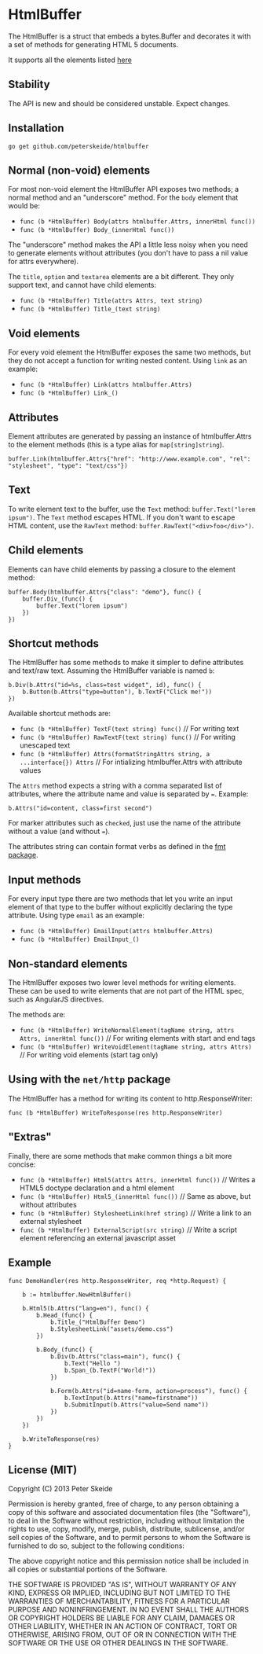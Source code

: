 HtmlBuffer
==========

The HtmlBuffer is a struct that embeds a bytes.Buffer and decorates it with a set of methods for generating HTML 5 documents.

It supports all the elements listed [here](https://developer.mozilla.org/en-US/docs/Web/Guide/HTML/HTML5/HTML5_element_list "HTML5 element list")

Stability
---------

The API is new and should be considered unstable. Expect changes.

Installation
------------

    go get github.com/peterskeide/htmlbuffer

Normal (non-void) elements
--------------------------

For most non-void element the HtmlBuffer API exposes two methods; a normal method and an "underscore" method.
For the `body` element that would be:

* `func (b *HtmlBuffer) Body(attrs htmlbuffer.Attrs, innerHtml func())`
* `func (b *HtmlBuffer) Body_(innerHtml func())`

The "underscore" method makes the API a little less noisy when you need to generate elements without attributes (you don't have to pass a nil value for attrs everywhere).

The `title`, `option` and `textarea` elements are a bit different. They only support text, and cannot have child elements:

* `func (b *HtmlBuffer) Title(attrs Attrs, text string)`
* `func (b *HtmlBuffer) Title_(text string)`

Void elements
-------------

For every void element the HtmlBuffer exposes the same two methods, but they do not accept a function for writing nested content. Using `link` as an example:

* `func (b *HtmlBuffer) Link(attrs htmlbuffer.Attrs)`
* `func (b *HtmlBuffer) Link_()`

Attributes
----------

Element attributes are generated by passing an instance of htmlbuffer.Attrs to the element methods (this is a type alias for `map[string]string`).

    buffer.Link(htmlbuffer.Attrs{"href": "http://www.example.com", "rel": "stylesheet", "type": "text/css"})

Text
-----

To write element text to the buffer, use the `Text` method: `buffer.Text("lorem ipsum")`. The `Text` method escapes HTML. If you don't want to
escape HTML content, use the `RawText` method: `buffer.RawText("<div>foo</div>")`.

Child elements
--------------

Elements can have child elements by passing a closure to the element method:

    buffer.Body(htmlbuffer.Attrs{"class": "demo"}, func() {
        buffer.Div_(func() {
            buffer.Text("lorem ipsum")
        })
    })

Shortcut methods
----------------

The HtmlBuffer has some methods to make it simpler to define attributes and text/raw text. Assuming the HtmlBuffer variable is named `b`:

    b.Div(b.Attrs("id=%s, class=test widget", id), func() {
        b.Button(b.Attrs("type=button"), b.TextF("Click me!"))
    })

Available shortcut methods are:

* `func (b *HtmlBuffer) TextF(text string) func()`                                // For writing text
* `func (b *HtmlBuffer) RawTextF(text string) func()`                             // For writing unescaped text
* `func (b *HtmlBuffer) Attrs(formatStringAttrs string, a ...interface{}) Attrs`  // For intializing htmlbuffer.Attrs with attribute values

The `Attrs` method expects a string with a comma separated list of attributes, where the attribute name and value is separated by `=`. Example:

    b.Attrs("id=content, class=first second")

For marker attributes such as `checked`, just use the name of the attribute without a value (and without `=`).

The attributes string can contain format verbs as defined in the [fmt package](http://golang.org/pkg/fmt/ "fmt package documentation").

Input methods
-------------

For every input type there are two methods that let you write an input element of that type to the buffer without explicitly declaring the type attribute. Using type `email` as an example:

* `func (b *HtmlBuffer) EmailInput(attrs htmlbuffer.Attrs)`
* `func (b *HtmlBuffer) EmailInput_()`

Non-standard elements
---------------------

The HtmlBuffer exposes two lower level methods for writing elements. These can be used to write elements that are not part of the HTML spec, such
as AngularJS directives.

The methods are:

* `func (b *HtmlBuffer) WriteNormalElement(tagName string, attrs Attrs, innerHtml func())` // For writing elements with start and end tags
* `func (b *HtmlBuffer) WriteVoidElement(tagName string, attrs Attrs)`                     // For writing void elements (start tag only)

Using with the `net/http` package
---------------------------------

The HtmlBuffer has a method for writing its content to http.ResponseWriter:

    func (b *HtmlBuffer) WriteToResponse(res http.ResponseWriter)

"Extras"
--------

Finally, there are some methods that make common things a bit more concise:

* `func (b *HtmlBuffer) Html5(attrs Attrs, innerHtml func())`  // Writes a HTML5 doctype declaration and a html element
* `func (b *HtmlBuffer) Html5_(innerHtml func())`              // Same as above, but without attributes
* `func (b *HtmlBuffer) StylesheetLink(href string)`           // Write a link to an external stylesheet
* `func (b *HtmlBuffer) ExternalScript(src string)`            // Write a script element referencing an external javascript asset

Example
-------

    func DemoHandler(res http.ResponseWriter, req *http.Request) {

        b := htmlbuffer.NewHtmlBuffer()

        b.Html5(b.Attrs("lang=en"), func() {
            b.Head_(func() {
                b.Title_("HtmlBuffer Demo")
                b.StylesheetLink("assets/demo.css")
            })

            b.Body_(func() {
                b.Div(b.Attrs("class=main"), func() {
                    b.Text("Hello ")
                    b.Span_(b.TextF("World!"))
                })

                b.Form(b.Attrs("id=name-form, action=process"), func() {
                    b.TextInput(b.Attrs("name=firstname"))
                    b.SubmitInput(b.Attrs("value=Send name"))
                })
            })
        })

        b.WriteToResponse(res)
    }

License (MIT)
-------------

Copyright (C) 2013 Peter Skeide

Permission is hereby granted, free of charge, to any person obtaining a copy of this software and associated documentation files (the "Software"), to deal in the Software without restriction, including without limitation the rights to use, copy, modify, merge, publish, distribute, sublicense, and/or sell copies of the Software, and to permit persons to whom the Software is furnished to do so, subject to the following conditions:

The above copyright notice and this permission notice shall be included in all copies or substantial portions of the Software.

THE SOFTWARE IS PROVIDED "AS IS", WITHOUT WARRANTY OF ANY KIND, EXPRESS OR IMPLIED, INCLUDING BUT NOT LIMITED TO THE WARRANTIES OF MERCHANTABILITY, FITNESS FOR A PARTICULAR PURPOSE AND NONINFRINGEMENT. IN NO EVENT SHALL THE AUTHORS OR COPYRIGHT HOLDERS BE LIABLE FOR ANY CLAIM, DAMAGES OR OTHER LIABILITY, WHETHER IN AN ACTION OF CONTRACT, TORT OR OTHERWISE, ARISING FROM, OUT OF OR IN CONNECTION WITH THE SOFTWARE OR THE USE OR OTHER DEALINGS IN THE SOFTWARE.
